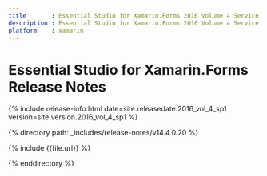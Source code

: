 ```yaml
---
title       : Essential Studio for Xamarin.Forms 2016 Volume 4 Service Pack 1 Release Notes
description : Essential Studio for Xamarin.Forms 2016 Volume 4 Service Pack 1 Release Notes
platform    : xamarin
---
```


# Essential Studio for Xamarin.Forms Release Notes

{% include release-info.html date=site.releasedate.2016_vol_4_sp1 version=site.version.2016_vol_4_sp1 %} 

{% directory path: _includes/release-notes/v14.4.0.20 %}

{% include {{file.url}} %}

{% enddirectory %}